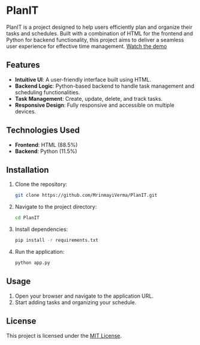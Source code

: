 
# PlanIT

PlanIT is a project designed to help users efficiently plan and organize their tasks and schedules. Built with a combination of HTML for the frontend and Python for backend functionality, this project aims to deliver a seamless user experience for effective time management.
[Watch the demo](./Demo.mp3)


## Features

- **Intuitive UI**: A user-friendly interface built using HTML.
- **Backend Logic**: Python-based backend to handle task management and scheduling functionalities.
- **Task Management**: Create, update, delete, and track tasks.
- **Responsive Design**: Fully responsive and accessible on multiple devices.

## Technologies Used

- **Frontend**: HTML (88.5%)
- **Backend**: Python (11.5%)

## Installation

1. Clone the repository:
   ```bash
   git clone https://github.com/MrinmayiVerma/PlanIT.git
   ```
2. Navigate to the project directory:
   ```bash
   cd PlanIT
   ```
3. Install dependencies:
   ```bash
   pip install -r requirements.txt
   ```
4. Run the application:
   ```bash
   python app.py
   ```

## Usage

1. Open your browser and navigate to the application URL.
2. Start adding tasks and organizing your schedule.


## License

This project is licensed under the [MIT License](LICENSE).


